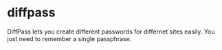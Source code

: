 diffpass
========

DiffPass lets you create different passwords for differnet sites easily. You just need to remember a single passphrase.
